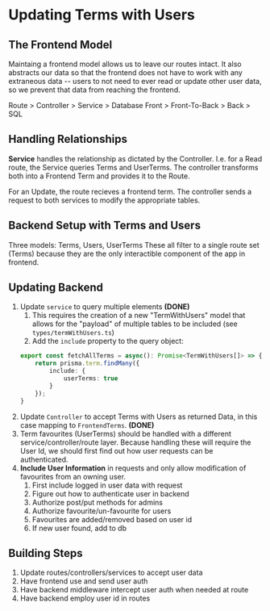 # Updating Terms with Users
## The Frontend Model
Maintaing a frontend model allows us to leave our routes intact.
It also abstracts our data so that the frontend does not have to work with any extraneous data -- users to not need to ever read or update other user data, so we prevent that data from reaching the frontend.

Route > Controller > Service > Database
Front > Front-To-Back > Back > SQL

## Handling Relationships
**Service** handles the relationship as dictated by the Controller.
I.e. for a Read route, the Service queries Terms and UserTerms.
The controller transforms both into a Frontend Term and provides it to the Route.

For an Update, the route recieves a frontend term. The controller sends a request
to both services to modify the appropriate tables.

## Backend Setup with Terms and Users
Three models: Terms, Users, UserTerms
These all filter to a single route set (Terms) because they are the only interactible component of the app in frontend.

## Updating Backend
1. Update `service` to query multiple elements **(DONE)**
   1. This requires the creation of a new "TermWithUsers" model that allows for the "payload" of multiple tables to be included (see `types/termWithUsers.ts`)
   2. Add the `include` property to the query object:
    ```ts
    export const fetchAllTerms = async(): Promise<TermWithUsers[]> => {
        return prisma.term.findMany({
            include: {
                userTerms: true
            }
        });
    }
    ```
2. Update `Controller` to accept Terms with Users as returned Data, in this case mapping to `FrontendTerms`. **(DONE)**
3. Term favourites (UserTerms) should be handled with a different service/controller/route layer. Because handling these will require the User Id, we should first find out how user requests can be authenticated.
4. **Include User Information** in requests and only allow modification of favourites from an owning user.
   1. First include logged in user data with request
   2. Figure out how to authenticate user in backend
   3. Authorize post/put methods for admins
   4. Authorize favourite/un-favourite for users
   5. Favourites are added/removed based on user id
   6. If new user found, add to db

## Building Steps
1. Update routes/controllers/services to accept user data
2. Have frontend use and send user auth
3. Have backend middleware intercept user auth when needed at route
4. Have backend employ user id in routes